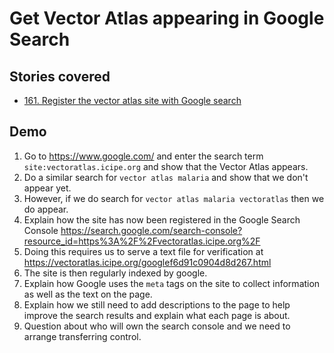 # Get Vector Atlas appearing in Google Search

## Stories covered

- [161. Register the vector atlas site with Google search](https://github.com/icipe-official/vectoratlas-software-code/issues/161)

## Demo
1. Go to https://www.google.com/ and enter the search term `site:vectoratlas.icipe.org` and show that the Vector Atlas appears.
1. Do a similar search for `vector atlas malaria` and show that we don't appear yet.
1. However, if we do search for `vector atlas malaria vectoratlas` then we do appear.
1. Explain how the site has now been registered in the Google Search Console https://search.google.com/search-console?resource_id=https%3A%2F%2Fvectoratlas.icipe.org%2F
1. Doing this requires us to serve a text file for verification at https://vectoratlas.icipe.org/googlef6d91c0904d8d267.html
1. The site is then regularly indexed by google.
1. Explain how Google uses the `meta` tags on the site to collect information as well as the text on the page.
1. Explain how we still need to add descriptions to the page to help improve the search results and explain what each page is about.
1. Question about who will own the search console and we need to arrange transferring control.